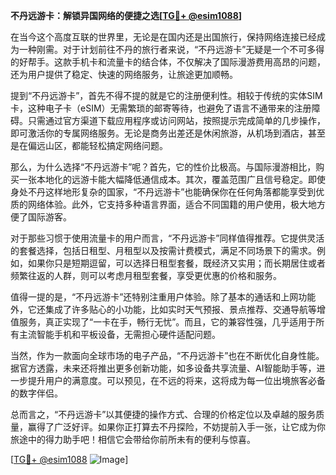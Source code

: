 **不丹远游卡：解锁异国网络的便捷之选[[TG💪+ @esim1088](https://t.me/s/esim1088)]**

在当今这个高度互联的世界里，无论是在国内还是出国旅行，保持网络连接已经成为一种刚需。对于计划前往不丹的旅行者来说，“不丹远游卡”无疑是一个不可多得的好帮手。这款手机卡和流量卡的结合体，不仅解决了国际漫游费用高昂的问题，还为用户提供了稳定、快速的网络服务，让旅途更加顺畅。

提到“不丹远游卡”，首先不得不提的就是它的注册便利性。相较于传统的实体SIM卡，这种电子卡（eSIM）无需繁琐的邮寄等待，也避免了语言不通带来的注册障碍。只需通过官方渠道下载应用程序或访问网站，按照提示完成简单的几步操作，即可激活你的专属网络服务。无论是商务出差还是休闲旅游，从机场到酒店，甚至是在偏远山区，都能轻松搞定网络问题。

那么，为什么选择“不丹远游卡”呢？首先，它的性价比极高。与国际漫游相比，购买一张本地化的远游卡能大幅降低通信成本。其次，覆盖范围广且信号稳定。即使身处不丹这样地形复杂的国家，“不丹远游卡”也能确保你在任何角落都能享受到优质的网络体验。此外，它支持多种语言界面，适合不同国籍的用户使用，极大地方便了国际游客。

对于那些习惯于使用流量卡的用户而言，“不丹远游卡”同样值得推荐。它提供灵活的套餐选择，包括日租型、月租型以及按需计费模式，满足不同场景下的需求。例如，如果你只是短期逗留，可以选择日租型套餐，既经济又实用；而长期居住或者频繁往返的人群，则可以考虑月租型套餐，享受更优惠的价格和服务。

值得一提的是，“不丹远游卡”还特别注重用户体验。除了基本的通话和上网功能外，它还集成了许多贴心的小功能，比如实时天气预报、景点推荐、交通导航等增值服务，真正实现了“一卡在手，畅行无忧”。而且，它的兼容性强，几乎适用于所有主流智能手机和平板设备，无需担心硬件适配问题。

当然，作为一款面向全球市场的电子产品，“不丹远游卡”也在不断优化自身性能。据官方透露，未来还将推出更多创新功能，如多设备共享流量、AI智能助手等，进一步提升用户的满意度。可以预见，在不远的将来，这将成为每一位出境旅客必备的数字伴侣。

总而言之，“不丹远游卡”以其便捷的操作方式、合理的价格定位以及卓越的服务质量，赢得了广泛好评。如果你正打算去不丹探险，不妨提前入手一张，让它成为你旅途中的得力助手吧！相信它会带给你前所未有的便利与惊喜。

[[TG💪+ @esim1088](https://t.me/s/esim1088) ![Image](https://i.postimg.cc/4NQfJmqS/Snipaste-2025-05-13-00-14-12.png)]